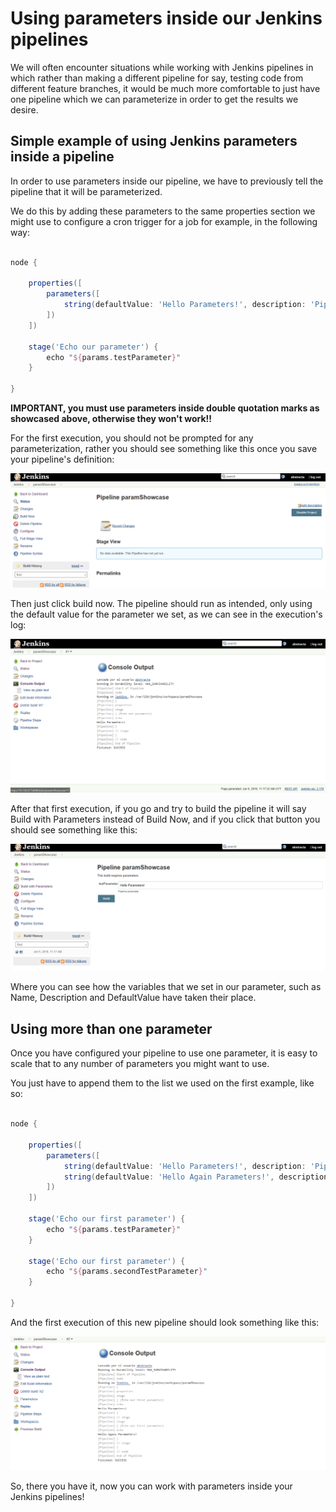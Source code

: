 # Using parameters inside our Jenkins pipelines

We will often encounter situations while working with Jenkins pipelines in which rather than making a different pipeline for say, testing code from different feature branches, it would be much more comfortable to just have one pipeline which we can parameterize in order to get the results we desire.

## Simple example of using Jenkins parameters inside a pipeline

In order to use parameters inside our pipeline, we have to previously tell the pipeline that it will be parameterized.

We do this by adding these parameters to the same properties section we might use to configure a cron trigger for a job for example, in the following way:

``` groovy

node {

    properties([
        parameters([
            string(defaultValue: 'Hello Parameters!', description: 'Pipeline parameter', name: 'testParameter', trim: false)
        ])
    ])

    stage('Echo our parameter') {
        echo "${params.testParameter}"
    }

}

```

**IMPORTANT, you must use parameters inside double quotation marks as showcased above, otherwise they won't work!!**

For the first execution, you should not be prompted for any parameterization, rather you should see something like this once you save your pipeline's definition:

![Pipeline showcase](/how-tos/usingParameters/img/Capture0.PNG)

Then just click build now. The pipeline should run as intended, only using the default value for the parameter we set, as we can see in the execution's log:

![Pipeline first run](/how-tos/usingParameters/img/Capture1.PNG)

After that first execution, if you go and try to build the pipeline it will say Build with Parameters instead of Build Now, and if you click that button you should see something like this:

![Pipeline parameters](/how-tos/usingParameters/img/Capture2.PNG)

Where you can see how the variables that we set in our parameter, such as Name, Description and DefaultValue have taken their place.

## Using more than one parameter

Once you have configured your pipeline to use one parameter, it is easy to scale that to any number of parameters you might want to use.

You just have to append them to the list we used on the first example, like so:

``` groovy

node {

    properties([
        parameters([
            string(defaultValue: 'Hello Parameters!', description: 'Pipeline parameter', name: 'testParameter', trim: false),
            string(defaultValue: 'Hello Again Parameters!', description: 'Pipeline parameter number two', name: 'secondTestParameter', trim: false)
        ])
    ])

    stage('Echo our first parameter') {
        echo "${params.testParameter}"
    }

    stage('Echo our first parameter') {
        echo "${params.secondTestParameter}"
    }

}

```

And the first execution of this new pipeline should look something like this:

![Pipeline with multiple parameters](/how-tos/usingParameters/img/Capture3.PNG)

So, there you have it, now you can work with parameters inside your Jenkins pipelines!
